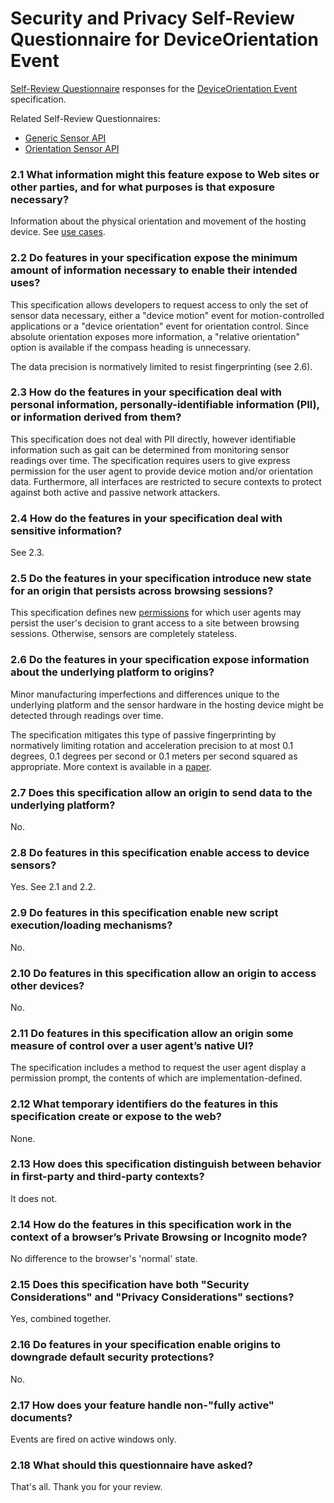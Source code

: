 # Security and Privacy Self-Review Questionnaire for DeviceOrientation Event

[Self-Review Questionnaire](https://www.w3.org/TR/security-privacy-questionnaire/)
responses for the [DeviceOrientation Event](https://www.w3.org/TR/orientation-event/) specification.

Related Self-Review Questionnaires:
- [Generic Sensor API](https://github.com/w3c/sensors/blob/main/security-questionnaire.md)
- [Orientation Sensor API](https://github.com/w3c/orientation-sensor/blob/main/security-questionnaire.md)

### 2.1 What information might this feature expose to Web sites or other parties, and for what purposes is that exposure necessary?

Information about the physical orientation and movement of the hosting device. See [use cases](https://www.w3.org/TR/orientation-event/#use-cases).

### 2.2 Do features in your specification expose the minimum amount of information necessary to enable their intended uses?

This specification allows developers to request access to only the set of sensor data necessary, either a "device motion" event for motion-controlled applications or a "device orientation" event for orientation control. Since absolute orientation exposes more information, a "relative orientation" option is available if the compass heading is unnecessary.

The data precision is normatively limited to resist fingerprinting (see 2.6).

### 2.3 How do the features in your specification deal with personal information, personally-identifiable information (PII), or information derived from them?

This specification does not deal with PII directly, however identifiable information such as gait can be determined from monitoring sensor readings over time. The specification requires users to give express permission for the user agent to provide device motion and/or orientation data. Furthermore, all interfaces are restricted to secure contexts to protect against both active and passive network attackers.

### 2.4 How do the features in your specification deal with sensitive information?

See 2.3.

### 2.5 Do the features in your specification introduce new state for an origin that persists across browsing sessions?

This specification defines new [permissions](https://www.w3.org/TR/orientation-event/#permissions-api-integration) for which user agents may persist the user's decision to grant access to a site between browsing sessions. Otherwise, sensors are completely stateless. 

### 2.6 Do the features in your specification expose information about the underlying platform to origins?

Minor manufacturing imperfections and differences unique to the underlying platform and the sensor hardware in the hosting device might be detected through readings over time.

The specification mitigates this type of passive fingerprinting by normatively limiting rotation and acceleration precision to at most 0.1 degrees, 0.1 degrees per second or 0.1 meters per second squared as appropriate. More context is available in a [paper](https://github.com/JensenPaul/sensor-fingerprint-mitigation).

### 2.7 Does this specification allow an origin to send data to the underlying platform?

No.

### 2.8 Do features in this specification enable access to device sensors?

Yes. See 2.1 and 2.2.

### 2.9 Do features in this specification enable new script execution/loading mechanisms?

No.

### 2.10 Do features in this specification allow an origin to access other devices?

No.

### 2.11 Do features in this specification allow an origin some measure of control over a user agent’s native UI?

The specification includes a method to request the user agent display a permission prompt, the contents of which are implementation-defined.

### 2.12 What temporary identifiers do the features in this specification create or expose to the web?

None.

### 2.13 How does this specification distinguish between behavior in first-party and third-party contexts?

It does not.

### 2.14 How do the features in this specification work in the context of a browser’s Private Browsing or Incognito mode?

No difference to the browser's 'normal' state.

### 2.15 Does this specification have both "Security Considerations" and "Privacy Considerations" sections?

Yes, combined together.

### 2.16 Do features in your specification enable origins to downgrade default security protections?

No.

### 2.17 How does your feature handle non-"fully active" documents?

Events are fired on active windows only.

### 2.18 What should this questionnaire have asked?

That's all. Thank you for your review.